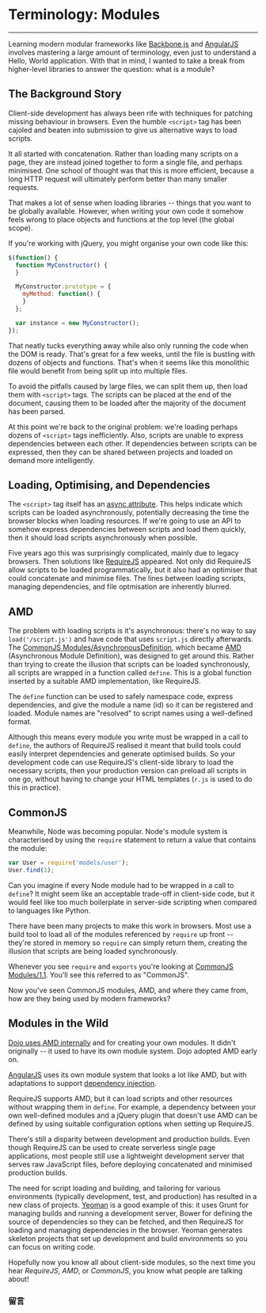 # Terminology: Modules

-------

Learning modern modular frameworks like [Backbone.js](http://backbonejs.org/) and [AngularJS](http://angularjs.org/) involves mastering a large amount of terminology, even just to understand a Hello, World application. With that in mind, I wanted to take a break from higher-level libraries to answer the question: what is a module?

## The Background Story

Client-side development has always been rife with techniques for patching missing behaviour in browsers. Even the humble `<script>` tag has been cajoled and beaten into submission to give us alternative ways to load scripts.

It all started with concatenation. Rather than loading many scripts on a page, they are instead joined together to form a single file, and perhaps minimised. One school of thought was that this is more efficient, because a long HTTP request will ultimately perform better than many smaller requests.

That makes a lot of sense when loading libraries -- things that you want to be globally available. However, when writing your own code it somehow feels wrong to place objects and functions at the top level (the global scope).

If you're working with jQuery, you might organise your own code like this:

```javascript
$(function() {
  function MyConstructor() {
  }

  MyConstructor.prototype = {
    myMethod: function() {
    }
  };

  var instance = new MyConstructor();
});
```

That neatly tucks everything away while also only running the code when the DOM is ready. That's great for a few weeks, until the file is bustling with dozens of objects and functions. That's when it seems like this monolithic file would benefit from being split up into multiple files.

To avoid the pitfalls caused by large files, we can split them up, then load them with `<script>` tags. The scripts can be placed at the end of the document, causing them to be loaded after the majority of the document has been parsed.

At this point we're back to the original problem: we're loading perhaps dozens of `<script>` tags inefficiently. Also, scripts are unable to express dependencies between each other. If dependencies between scripts can be expressed, then they can be shared between projects and loaded on demand more intelligently.

## Loading, Optimising, and Dependencies

The `<script>` tag itself has an [async attribute](https://developer.mozilla.org/en-US/docs/Web/HTML/Element/script#attr-async). This helps indicate which scripts can be loaded asynchronously, potentially decreasing the time the browser blocks when loading resources. If we're going to use an API to somehow express dependencies between scripts and load them quickly, then it should load scripts asynchronously when possible.

Five years ago this was surprisingly complicated, mainly due to legacy browsers. Then solutions like [RequireJS](http://requirejs.org/) appeared. Not only did RequireJS allow scripts to be loaded programmatically, but it also had an optimiser that could concatenate and minimise files. The lines between loading scripts, managing dependencies, and file optmisation are inherently blurred.

## AMD

The problem with loading scripts is it's asynchronous: there's no way to say `load('/script.js')` and have code that uses `script.js` directly afterwards. The [CommonJS Modules/AsynchronousDefinition](http://wiki.commonjs.org/wiki/Modules/AsynchronousDefinition), which became [AMD](https://github.com/amdjs/amdjs-api/wiki/AMD) (Asynchronous Module Definition), was designed to get around this. Rather than trying to create the illusion that scripts can be loaded synchronously, all scripts are wrapped in a function called `define`. This is a global function inserted by a suitable AMD implementation, like RequireJS.

The `define` function can be used to safely namespace code, express dependencies, and give the module a name (id) so it can be registered and loaded. Module names are "resolved" to script names using a well-defined format.

Although this means every module you write must be wrapped in a call to `define`, the authors of RequireJS realised it meant that build tools could easily interpret dependencies and generate optimised builds. So your development code can use RequireJS's client-side library to load the necessary scripts, then your production version can preload all scripts in one go, without having to change your HTML templates (`r.js` is used to do this in practice).

## CommonJS

Meanwhile, Node was becoming popular. Node's module system is characterised by using the `require` statement to return a value that contains the module:

```javascript
var User = require('models/user');
User.find(1);
```

Can you imagine if every Node module had to be wrapped in a call to `define`? It might seem like an acceptable trade-off in client-side code, but it would feel like too much boilerplate in server-side scripting when compared to languages like Python.

There have been many projects to make this work in browsers. Most use a build tool to load all of the modules referenced by `require` up front -- they're stored in memory so `require` can simply return them, creating the illusion that scripts are being loaded synchronously.

Whenever you see `require` and `exports` you're looking at [CommonJS Modules/1.1](http://wiki.commonjs.org/wiki/Modules/1.1). You'll see this referred to as "CommonJS".

Now you've seen CommonJS modules, AMD, and where they came from, how are they being used by modern frameworks?

## Modules in the Wild

[Dojo uses AMD internally](http://dojotoolkit.org/documentation/tutorials/1.7/modules/) and for creating your own modules. It didn't originally -- it used to have its own module system. Dojo adopted AMD early on.

[AngularJS](http://docs.angularjs.org/guide/module) uses its own module system that looks a lot like AMD, but with adaptations to support [dependency injection](http://docs.angularjs.org/guide/di).

RequireJS supports AMD, but it can load scripts and other resources without wrapping them in `define`. For example, a dependency between your own well-defined modules and a jQuery plugin that doesn't use AMD can be defined by using suitable configuration options when setting up RequireJS.

There's still a disparity between development and production builds. Even though RequireJS can be used to create serverless single page applications, most people still use a lightweight development server that serves raw JavaScript files, before deploying concatenated and minimised production builds.

The need for script loading and building, and tailoring for various environments (typically development, test, and production) has resulted in a new class of projects. [Yeoman](http://yeoman.io/) is a good example of this: it uses Grunt for managing builds and running a development server, Bower for defining the source of dependencies so they can be fetched, and then RequireJS for loading and managing dependencies in the browser. Yeoman generates skeleton projects that set up development and build environments so you can focus on writing code.

Hopefully now you know all about client-side modules, so the next time you hear *RequireJS*, *AMD*, or *CommonJS*, you know what people are talking about!

### 留言
<div class="ds-thread" data-thread-key="#docs/js/javascript-101/002syntax-basics" data-title="liyuechun.com.cn" data-url="liyuechun.com.cn"></div>

<script type="text/javascript">
var duoshuoQuery = {short_name:"liyuechun"};
	(function() {
		var ds = document.createElement('script');
		ds.type = 'text/javascript';ds.async = true;
		ds.src = (document.location.protocol == 'https:' ? 'https:' : 'http:') + '//static.duoshuo.com/embed.js';
		ds.charset = 'UTF-8';
		(document.getElementsByTagName('head')[0]
		 || document.getElementsByTagName('body')[0]).appendChild(ds);
	})();
	</script>

